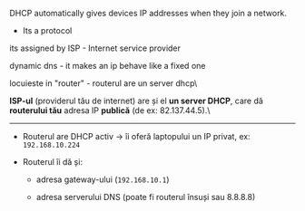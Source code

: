 DHCP automatically gives devices IP addresses when they join a network.

- Its a protocol

its assigned by ISP - Internet service provider

dynamic dns - it makes an ip behave like a fixed one

locuieste in "router" - routerul are un server dhcp\

**ISP-ul** (providerul tău de internet) are și el **un server DHCP**, care dă **routerului tău** adresa IP **publică** (de ex: 82.137.44.5).\


---

- Routerul are DHCP activ → îi oferă laptopului un IP privat, ex: `192.168.10.224`
    
- Routerul îi dă și:
    
    - adresa gateway-ului (`192.168.10.1`)
        
    - adresa serverului DNS (poate fi routerul însuși sau 8.8.8.8)